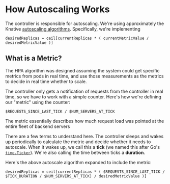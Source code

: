 # How Autoscaling Works

The controller is responsible for autoscaling. We're using approximately the Knative [autoscaling algorithms](https://knative.dev/docs/serving/autoscaling/). Specifically, we're implementing 

```
desiredReplicas = ceil[currentReplicas * ( currentMetricValue / desiredMetricValue )]
```

## What is a Metric?

The HPA algorithm was designed assuming the system could get specific metrics from pods in real time, and use those measurements as the metrics to decide in real time whether to scale.

The controller only gets a notification of requests from the controller in real time, so we have to work with a simple counter. Here's how we're defining our "metric" using the counter:

```
$REQUESTS_SINCE_LAST_TICK / $NUM_SERVERS_AT_TICK
```

The metric essentially describes how much request load was pointed at the entire fleet of backend servers

There are a few terms to understand here. The controller sleeps and wakes up periodically to calculate the metric and decide whether it needs to autoscale. When it wakes up, we call this a **tick** (we named this after Go's [`time.Ticker`](https://pkg.go.dev/time?tab=doc#Ticker)). We're also calling the time between ticks a **duration**.




Here's the above autoscale algorithm expanded to include the metric:

```
desiredReplicas = ceil[currentReplicas * ( $REQUESTS_SINCE_LAST_TICK / $TICK_DURATION / $NUM_SERVERS_AT_TICK) / desiredMetricValue )]
```